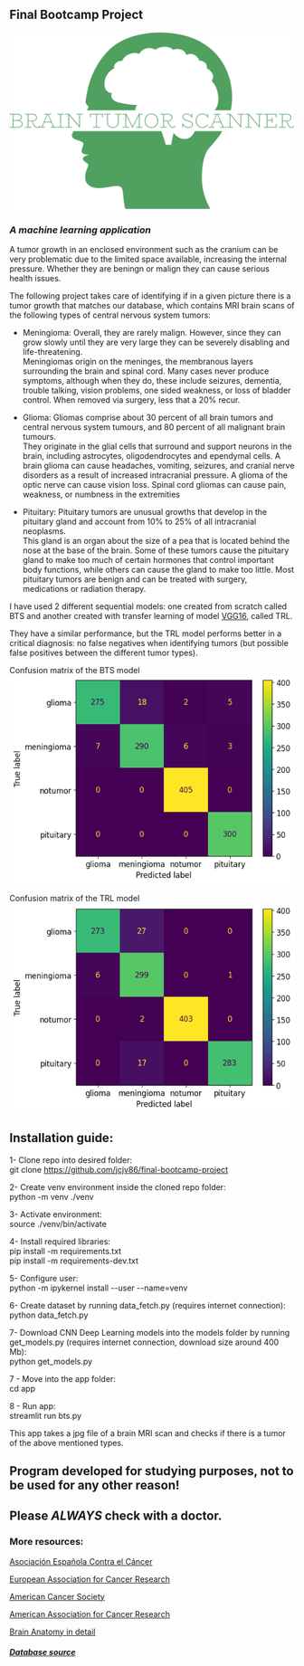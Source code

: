 ## Final Bootcamp Project

![Alt text](src/pics/samples/logo.png?raw=true "Title")

### *A machine learning application*

A tumor growth in an enclosed environment such as the cranium can be very problematic due to the limited space available, increasing the internal pressure. Whether they are beningn or malign they can cause serious health issues.

The following project takes care of identifying if in a given picture there is a tumor growth that matches our database, which contains MRI brain scans of the following types of central nervous system tumors:

- Meningioma: Overall, they are rarely malign. However, since they can grow slowly until they are very large they can be severely disabling and life-threatening. <br> Meningiomas origin on the meninges, the membranous layers surrounding the brain and spinal cord. Many cases never produce symptoms, although when they do, these include seizures, dementia, trouble talking, vision problems, one sided weakness, or loss of bladder control. When removed via surgery, less that a 20% recur.

- Glioma: Gliomas comprise about 30 percent of all brain tumors and central nervous system tumours, and 80 percent of all malignant brain tumours.<br>They originate in the glial cells that surround and support neurons in the brain, including astrocytes, oligodendrocytes and ependymal cells.  A brain glioma can cause headaches, vomiting, seizures, and cranial nerve disorders as a result of increased intracranial pressure. A glioma of the optic nerve can cause vision loss. Spinal cord gliomas can cause pain, weakness, or numbness in the extremities

- Pituitary: Pituitary tumors are unusual growths that develop in the pituitary gland and account from 10% to 25% of all intracranial neoplasms. <br>This gland is an organ about the size of a pea that is located behind the nose at the base of the brain. Some of these tumors cause the pituitary gland to make too much of certain hormones that control important body functions, while others can cause the gland to make too little. Most pituitary tumors are benign and can be treated with surgery, medications or radiation therapy.


I have used 2 different sequential models: one created from scratch called BTS and another created with transfer learning of model [VGG16](https://keras.io/api/applications/vgg/), called TRL.

They have a similar performance, but the TRL model performs better in a critical diagnosis: no false negatives when identifying tumors (but possible false positives between the different tumor types).

Confusion matrix of the BTS model
![Alt text](src/pics/confusion_matrix_bts.png?raw=true "Title")

Confusion matrix of the TRL model
![Alt text](src/pics/confusion_matrix_trl.png?raw=true "Title")


## Installation guide:

1- Clone repo into desired folder: <br>
git clone https://github.com/jcjv86/final-bootcamp-project

2- Create venv environment inside the cloned repo folder: <br>
python -m venv ./venv

3- Activate environment: <br>
source ./venv/bin/activate

4- Install required libraries: <br>
pip install -m requirements.txt <br>
pip install -m requirements-dev.txt

5- Configure user: <br>
python -m ipykernel install --user --name=venv

6- Create dataset by running data_fetch.py (requires internet connection): <br>
python data_fetch.py

7- Download CNN Deep Learning models into the models folder by running get_models.py (requires internet connection, download size around 400 Mb): <br>
python get_models.py

7 - Move into the app folder: <br>
cd app

8 - Run app: <br>
streamlit run bts.py


This app takes a jpg file of a brain MRI scan and checks if there is a tumor of the above mentioned types.


## Program developed for studying purposes, not to be used for any other reason!

## Please *ALWAYS* check with a doctor.


### More resources:

[Asociación Española Contra el Cáncer](https://www.contraelcancer.es/es)

[European Association for Cancer Research](https://www.eacr.org/)

[American Cancer Society](https://cancer.org)

[American Association for Cancer Research](https://www.aacr.org/)

[Brain Anatomy in detail](https://www.physio-pedia.com/Brain_Anatomy)




##### [Database source](https://www.kaggle.com/datasets/masoudnickparvar/brain-tumor-mri-dataset)
